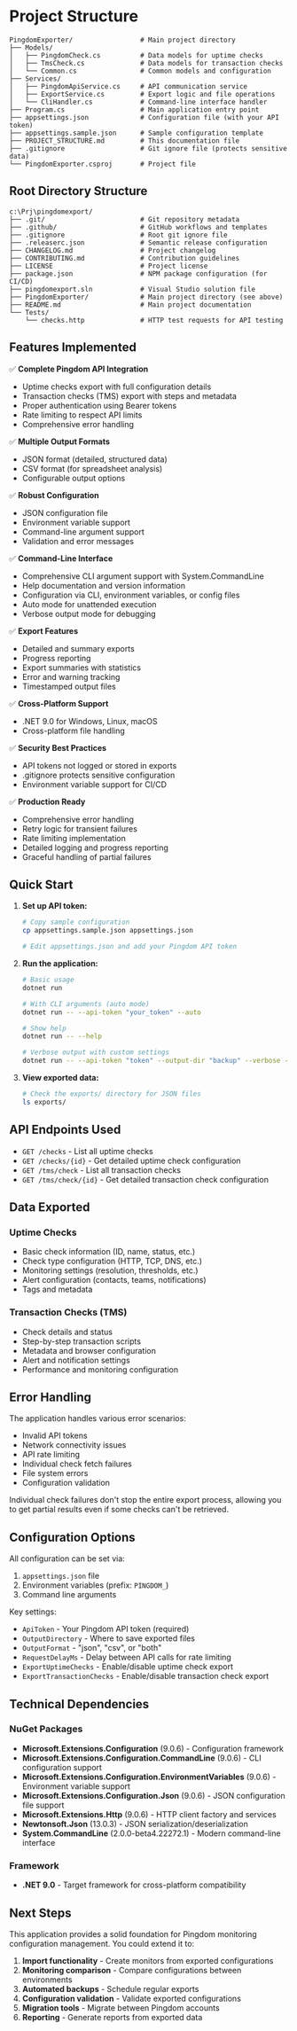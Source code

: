 # Project Structure

```
PingdomExporter/                 # Main project directory
├── Models/
│   ├── PingdomCheck.cs          # Data models for uptime checks
│   ├── TmsCheck.cs              # Data models for transaction checks
│   └── Common.cs                # Common models and configuration
├── Services/
│   ├── PingdomApiService.cs     # API communication service
│   ├── ExportService.cs         # Export logic and file operations
│   └── CliHandler.cs            # Command-line interface handler
├── Program.cs                   # Main application entry point
├── appsettings.json             # Configuration file (with your API token)
├── appsettings.sample.json      # Sample configuration template
├── PROJECT_STRUCTURE.md         # This documentation file
├── .gitignore                   # Git ignore file (protects sensitive data)
└── PingdomExporter.csproj       # Project file
```

## Root Directory Structure

```
c:\Prj\pingdomexport/
├── .git/                        # Git repository metadata
├── .github/                     # GitHub workflows and templates
├── .gitignore                   # Root git ignore file
├── .releaserc.json              # Semantic release configuration
├── CHANGELOG.md                 # Project changelog
├── CONTRIBUTING.md              # Contribution guidelines
├── LICENSE                      # Project license
├── package.json                 # NPM package configuration (for CI/CD)
├── pingdomexport.sln            # Visual Studio solution file
├── PingdomExporter/             # Main project directory (see above)
├── README.md                    # Main project documentation
└── Tests/
    └── checks.http              # HTTP test requests for API testing
```

## Features Implemented

✅ **Complete Pingdom API Integration**
- Uptime checks export with full configuration details
- Transaction checks (TMS) export with steps and metadata
- Proper authentication using Bearer tokens
- Rate limiting to respect API limits
- Comprehensive error handling

✅ **Multiple Output Formats**
- JSON format (detailed, structured data)
- CSV format (for spreadsheet analysis)
- Configurable output options

✅ **Robust Configuration**
- JSON configuration file
- Environment variable support
- Command-line argument support
- Validation and error messages

✅ **Command-Line Interface**
- Comprehensive CLI argument support with System.CommandLine
- Help documentation and version information
- Configuration via CLI, environment variables, or config files
- Auto mode for unattended execution
- Verbose output mode for debugging

✅ **Export Features**
- Detailed and summary exports
- Progress reporting
- Export summaries with statistics
- Error and warning tracking
- Timestamped output files

✅ **Cross-Platform Support**
- .NET 9.0 for Windows, Linux, macOS
- Cross-platform file handling

✅ **Security Best Practices**
- API tokens not logged or stored in exports
- .gitignore protects sensitive configuration
- Environment variable support for CI/CD

✅ **Production Ready**
- Comprehensive error handling
- Retry logic for transient failures
- Rate limiting implementation
- Detailed logging and progress reporting
- Graceful handling of partial failures

## Quick Start

1. **Set up API token:**
   ```bash
   # Copy sample configuration
   cp appsettings.sample.json appsettings.json
   
   # Edit appsettings.json and add your Pingdom API token
   ```

2. **Run the application:**
   ```bash
   # Basic usage
   dotnet run
   
   # With CLI arguments (auto mode)
   dotnet run -- --api-token "your_token" --auto
   
   # Show help
   dotnet run -- --help
   
   # Verbose output with custom settings
   dotnet run -- --api-token "token" --output-dir "backup" --verbose --auto
   ```

3. **View exported data:**
   ```bash
   # Check the exports/ directory for JSON files
   ls exports/
   ```

## API Endpoints Used

- `GET /checks` - List all uptime checks
- `GET /checks/{id}` - Get detailed uptime check configuration
- `GET /tms/check` - List all transaction checks
- `GET /tms/check/{id}` - Get detailed transaction check configuration

## Data Exported

### Uptime Checks
- Basic check information (ID, name, status, etc.)
- Check type configuration (HTTP, TCP, DNS, etc.)
- Monitoring settings (resolution, thresholds, etc.)
- Alert configuration (contacts, teams, notifications)
- Tags and metadata

### Transaction Checks (TMS)
- Check details and status
- Step-by-step transaction scripts
- Metadata and browser configuration
- Alert and notification settings
- Performance and monitoring configuration

## Error Handling

The application handles various error scenarios:
- Invalid API tokens
- Network connectivity issues
- API rate limiting
- Individual check fetch failures
- File system errors
- Configuration validation

Individual check failures don't stop the entire export process, allowing you to get partial results even if some checks can't be retrieved.

## Configuration Options

All configuration can be set via:
1. `appsettings.json` file
2. Environment variables (prefix: `PINGDOM_`)
3. Command line arguments

Key settings:
- `ApiToken` - Your Pingdom API token (required)
- `OutputDirectory` - Where to save exported files
- `OutputFormat` - "json", "csv", or "both"
- `RequestDelayMs` - Delay between API calls for rate limiting
- `ExportUptimeChecks` - Enable/disable uptime check export
- `ExportTransactionChecks` - Enable/disable transaction check export

## Technical Dependencies

### NuGet Packages
- **Microsoft.Extensions.Configuration** (9.0.6) - Configuration framework
- **Microsoft.Extensions.Configuration.CommandLine** (9.0.6) - CLI configuration support
- **Microsoft.Extensions.Configuration.EnvironmentVariables** (9.0.6) - Environment variable support
- **Microsoft.Extensions.Configuration.Json** (9.0.6) - JSON configuration file support
- **Microsoft.Extensions.Http** (9.0.6) - HTTP client factory and services
- **Newtonsoft.Json** (13.0.3) - JSON serialization/deserialization
- **System.CommandLine** (2.0.0-beta4.22272.1) - Modern command-line interface

### Framework
- **.NET 9.0** - Target framework for cross-platform compatibility

## Next Steps

This application provides a solid foundation for Pingdom monitoring configuration management. You could extend it to:

1. **Import functionality** - Create monitors from exported configurations
2. **Monitoring comparison** - Compare configurations between environments
3. **Automated backups** - Schedule regular exports
4. **Configuration validation** - Validate exported configurations
5. **Migration tools** - Migrate between Pingdom accounts
6. **Reporting** - Generate reports from exported data
